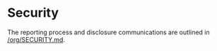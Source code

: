 # Security

The reporting process and disclosure communications are outlined in [/org/SECURITY.md](https://github.com/opencontainers/org/blob/master/SECURITY.md).
